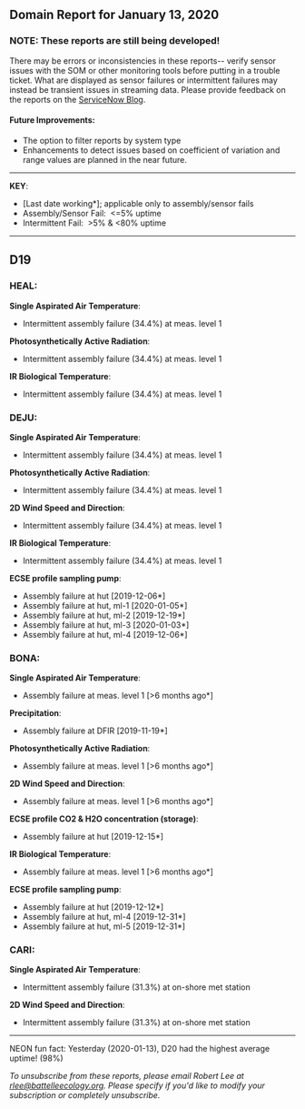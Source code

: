 ## Domain Report for January 13, 2020


### NOTE: These reports are still being developed!
There may be errors or inconsistencies in these reports-- verify sensor issues with the SOM or other monitoring tools before putting in a trouble ticket. What are displayed as sensor failures or intermittent failures may instead be transient issues in streaming data.
Please provide feedback on the reports on the [ServiceNow Blog](https://neon.service-now.com/community?id=community_blog&sys_id=9b4fbe8adbed734017ecf9041d9619be).

#### Future Improvements: 
 - The option to filter reports by system type 
 - Enhancements to detect issues based on coefficient of variation and range values are planned in the near future.

***

**KEY**:

 - [Last date working*]; applicable only to assembly/sensor fails
 - Assembly/Sensor Fail:&nbsp;&nbsp;<=5% uptime
 - Intermittent Fail:&nbsp;&nbsp;>5% & <80% uptime

***
## D19

### HEAL:

**Single Aspirated Air Temperature**:
 - Intermittent assembly failure (34.4%) at meas. level 1

**Photosynthetically Active Radiation**:
 - Intermittent assembly failure (34.4%) at meas. level 1

**IR Biological Temperature**:
 - Intermittent assembly failure (34.4%) at meas. level 1

### DEJU:

**Single Aspirated Air Temperature**:
 - Intermittent assembly failure (34.4%) at meas. level 1

**Photosynthetically Active Radiation**:
 - Intermittent assembly failure (34.4%) at meas. level 1

**2D Wind Speed and Direction**:
 - Intermittent assembly failure (34.4%) at meas. level 1

**IR Biological Temperature**:
 - Intermittent assembly failure (34.4%) at meas. level 1

**ECSE profile sampling pump**:
 - Assembly failure at hut [2019-12-06*]
 - Assembly failure at hut, ml-1 [2020-01-05*]
 - Assembly failure at hut, ml-2 [2019-12-19*]
 - Assembly failure at hut, ml-3 [2020-01-03*]
 - Assembly failure at hut, ml-4 [2019-12-06*]

### BONA:

**Single Aspirated Air Temperature**:
 - Assembly failure at meas. level 1 [>6 months ago*]

**Precipitation**:
 - Assembly failure at DFIR [2019-11-19*]

**Photosynthetically Active Radiation**:
 - Assembly failure at meas. level 1 [>6 months ago*]

**2D Wind Speed and Direction**:
 - Assembly failure at meas. level 1 [>6 months ago*]

**ECSE profile CO2 & H2O concentration (storage)**:
 - Assembly failure at hut [2019-12-15*]

**IR Biological Temperature**:
 - Assembly failure at meas. level 1 [>6 months ago*]

**ECSE profile sampling pump**:
 - Assembly failure at hut [2019-12-12*]
 - Assembly failure at hut, ml-4 [2019-12-31*]
 - Assembly failure at hut, ml-5 [2019-12-31*]

### CARI:

**Single Aspirated Air Temperature**:
 - Intermittent assembly failure (31.3%) at on-shore met station

**2D Wind Speed and Direction**:
 - Intermittent assembly failure (31.3%) at on-shore met station

***
NEON fun fact: Yesterday (2020-01-13), D20 had the highest average uptime! (98%)

_To unsubscribe from these reports, please email Robert Lee at rlee@battelleecology.org. Please specify if you'd like to modify your subscription or completely unsubscribe._
